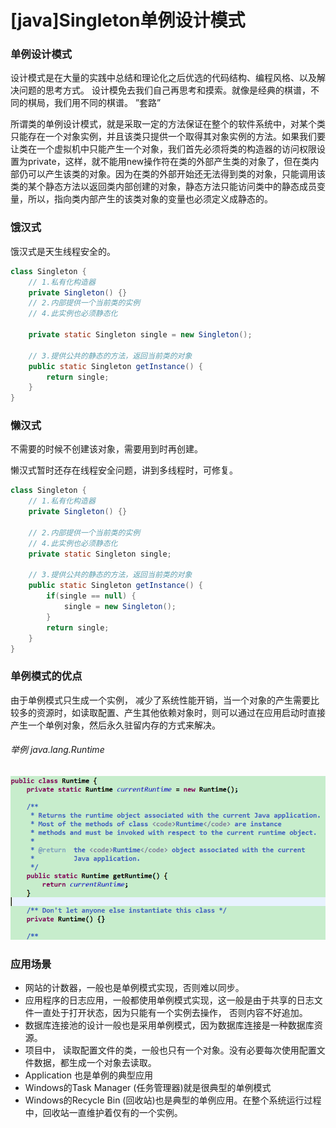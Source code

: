 # [java]Singleton单例设计模式

### 单例设计模式

设计模式是在大量的实践中总结和理论化之后优选的代码结构、编程风格、以及解决问题的思考方式。 设计模免去我们自己再思考和摸索。就像是经典的棋谱，不同的棋局，我们用不同的棋谱。 ”套路”  

所谓类的单例设计模式，就是采取一定的方法保证在整个的软件系统中，对某个类只能存在一个对象实例，并且该类只提供一个取得其对象实例的方法。如果我们要让类在一个虚拟机中只能产生一个对象，我们首先必须将类的构造器的访问权限设置为private，这样，就不能用new操作符在类的外部产生类的对象了，但在类内部仍可以产生该类的对象。因为在类的外部开始还无法得到类的对象，只能调用该类的某个静态方法以返回类内部创建的对象，静态方法只能访问类中的静态成员变量，所以，指向类内部产生的该类对象的变量也必须定义成静态的。

### 饿汉式  

饿汉式是天生线程安全的。

```java
class Singleton {
    // 1.私有化构造器
    private Singleton() {}
    // 2.内部提供一个当前类的实例
    // 4.此实例也必须静态化
    
    private static Singleton single = new Singleton();
    
    // 3.提供公共的静态的方法，返回当前类的对象
    public static Singleton getInstance() {
        return single;
    }
}
```

### 懒汉式  

不需要的时候不创建该对象，需要用到时再创建。

懒汉式暂时还存在线程安全问题，讲到多线程时，可修复。

```java
class Singleton {
    // 1.私有化构造器
    private Singleton() {}
    
    // 2.内部提供一个当前类的实例
    // 4.此实例也必须静态化
    private static Singleton single;
    
    // 3.提供公共的静态的方法，返回当前类的对象
    public static Singleton getInstance() {
        if(single == null) {
            single = new Singleton();
        }
        return single;
    }
}
```



### 单例模式的优点

由于单例模式只生成一个实例， 减少了系统性能开销，当一个对象的产生需要比较多的资源时，如读取配置、产生其他依赖对象时，则可以通过在应用启动时直接产生一个单例对象，然后永久驻留内存的方式来解决。

###### 举例 java.lang.Runtime  

![image-20210509142654372](img/image-20210509142654372.png)



### 应用场景  

- 网站的计数器，一般也是单例模式实现，否则难以同步。
- 应用程序的日志应用，一般都使用单例模式实现，这一般是由于共享的日志文件一直处于打开状态，因为只能有一个实例去操作， 否则内容不好追加。
- 数据库连接池的设计一般也是采用单例模式，因为数据库连接是一种数据库资源。
- 项目中， 读取配置文件的类，一般也只有一个对象。没有必要每次使用配置文件数据，都生成一个对象去读取。
- Application 也是单例的典型应用
- Windows的Task Manager (任务管理器)就是很典型的单例模式
- Windows的Recycle Bin (回收站)也是典型的单例应用。在整个系统运行过程中，回收站一直维护着仅有的一个实例。  